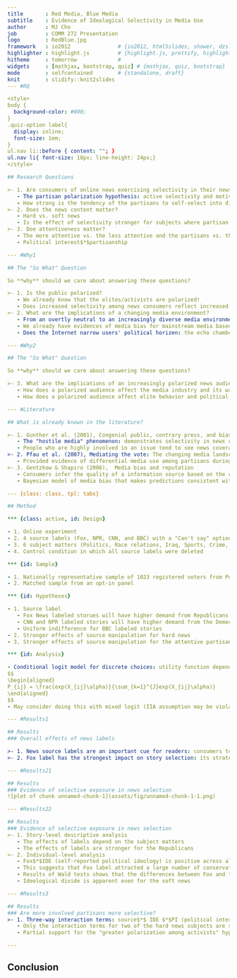 ```yaml
---
title       : Red Media, Blue Media
subtitle    : Evidence of Ideological Selectivity in Media Use
author      : MJ Cho
job         : COMM 272 Presentation
logo        : RedBlue.jpg
framework   : io2012               # {io2012, html5slides, shower, dzslides, ...}
highlighter : highlight.js         # {highlight.js, prettify, highlight}
hitheme     : tomorrow             # 
widgets     : [mathjax, bootstrap, quiz] # {mathjax, quiz, bootstrap}
mode        : selfcontained        # {standalone, draft}
knit        : slidify::knit2slides
--- #RQ

<style>
body {
  background-color: #000;
}
.quiz-option label{
  display: inline;
  font-size: 1em;
}
ul.nav li::before { content: ""; }  
ul.nav li{ font-size: 18px; line-height: 24px;}
</style>

## Research Questions

>- 1. Are consumers of online news exercising selectivity in their news choices?
   - The partisan polarization hypothesis: active selectivity and motivated exposure
   - How strong is the tendency of the partisans to self-select into distinct audiences?
>- 2. Does the news content matter?
   - Hard vs. soft news
   - Is the effect of selectivity stronger for subjects where partisan divisions are intense?
>- 3. Doe attentiveness matter?
   - The more attentive vs. the less attentive and the partisans vs. the nonpartisans
   - Political interest$*$partisanship

--- #Why1

## The "So What" Question

So **why** should we care about answering these questions?

>- 1. Is the public polarized?
   - We already know that the elites/activists are polarized!
   - Does increased selectivity among news consumers reflect increased level of interparty animus?
>- 2. What are the implications of a changing media environment?
   - From an overtly neutral to an increasingly diverse media environment: cable news and the Internet
   - We already have evidences of media bias for mainstream media based on surveys, how about online news then?
   - Does the Internet narrow users' political horizen: the echo chamber and the Daily Me?

--- #Why2

## The "So What" Question

So **why** should we care about answering these questions?

>- 3. What are the implications of an increasingly polarized news audience?
   - How does a polarized audience affect the media industry and its way of exercising journalism?
   - How does a polarized audience affect elite behavior and political campaigns?

--- #Literature

## What is already known in the literature?

>- 1. Gunther et al. (2001), Congenial public, contrary press, and biased estimates of the climate of opinion
   - The "hostile media" phenomenon: demonstrates selectivity in news choices
   - People who are highly involved in an issue tend to see news coverage of that issue as biased
>- 2. Pfau et al. (2007), Mediating the vote: The changing media landscape in US presidential campaigns
   - Provided evidence of differential media use among partisans during the 2000 and 2004 campaigns
>- 3. Gentzkow & Shapiro (2006),  Media bias and reputation
   - Consumers infer the quality of a information source based on the conformity between what the source reports and their expectations.
   - Bayesian model of media bias that makes predictions consistent with empirical evidence

--- {class: class, tpl: tabs}

## Method

*** {class: active, id: Design}

- 1. Online experiment
- 2. 4 source labels (Fox, NPR, CNN, and BBC) with a "Can't say" option
- 3. 6 subject matters (Politics, Race relations, Iraq, Sports, Crime, and Travel) across two dimensions (hard and soft)
- 4. Control condition in which all source labels were deleted

*** {id: Sample}

- 1. Nationally representative sample of 1023 registered voters from Polimetrix
- 2. Matched sample from an opt-in panel

*** {id: Hypotheses}

- 1. Source label
   - Fox News labeled storues will have higher demand from Republicans and the conservatives
   - CNN and NPR labeled stories will have higher demand from the Democrats
   - Uniform indifference for BBC labeled stories
- 2. Stronger effects of source manipulation for hard news
- 3. Stronger effects of source manipulation for the attentive partisans as opposed to less attentive partisans and nonpartisans

*** {id: Analysis}

- Conditional logit model for discrete choices: utility function depends on attributes of the choices
$$
\begin{aligned}
P_{ij} = \frac{exp(X_{ij}\alpha)}{\sum_{k=1}^{J}exp(X_{ij}\alpha)}
\end{aligned}
$$
- May consider doing this with mixed logit (IIA assumption may be violated)

--- #Results1

## Results
### Overall effects of news labels

>- 1. News source labels are an important cue for readers: consumers tend to ignore stories without labels
>- 2. Fox label has the strongest impact on story selection: its strategy works

--- #Results21

## Results
### Evidence of selective exposure in news selection
![plot of chunk unnamed-chunk-1](assets/fig/unnamed-chunk-1-1.png) 

--- #Results22

## Results
### Evidence of selective exposure in news selection
>- 1. Story-level descriptive analysis
   - The effects of labels depend on the subject matters
   - The effects of labels are stronger for the Republicans
>- 2. Individual-level analysis
   - Fox$*$IDE (self-reported political ideology) is positive across almost all subject matters
   - This suggests that Fox label attracted a large number of conservatives
   - Results of Wald tests shows that the differences between Fox and the second-most selected source are significant for conservatives
   - Ideological divide is apparent even for the soft news

--- #Results3

## Results
### Are more involved partisans more selective?
>- 1. Three-way interaction terms: source$*$ IDE $*$PI (political interest)
   - Only the interaction terms for two of the hard news subjects are significant
   - Partial support for the "greater polarization among activists" hypothesis

---
```


## Conclusion


